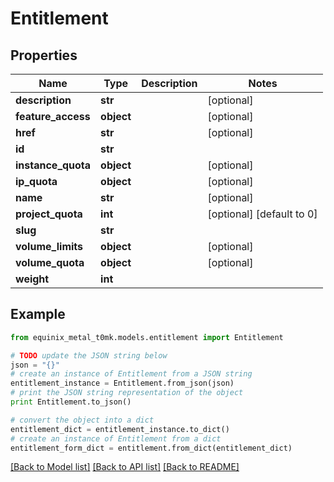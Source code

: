 # Entitlement


## Properties
Name | Type | Description | Notes
------------ | ------------- | ------------- | -------------
**description** | **str** |  | [optional] 
**feature_access** | **object** |  | [optional] 
**href** | **str** |  | [optional] 
**id** | **str** |  | 
**instance_quota** | **object** |  | [optional] 
**ip_quota** | **object** |  | [optional] 
**name** | **str** |  | [optional] 
**project_quota** | **int** |  | [optional] [default to 0]
**slug** | **str** |  | 
**volume_limits** | **object** |  | [optional] 
**volume_quota** | **object** |  | [optional] 
**weight** | **int** |  | 

## Example

```python
from equinix_metal_t0mk.models.entitlement import Entitlement

# TODO update the JSON string below
json = "{}"
# create an instance of Entitlement from a JSON string
entitlement_instance = Entitlement.from_json(json)
# print the JSON string representation of the object
print Entitlement.to_json()

# convert the object into a dict
entitlement_dict = entitlement_instance.to_dict()
# create an instance of Entitlement from a dict
entitlement_form_dict = entitlement.from_dict(entitlement_dict)
```
[[Back to Model list]](../README.md#documentation-for-models) [[Back to API list]](../README.md#documentation-for-api-endpoints) [[Back to README]](../README.md)


